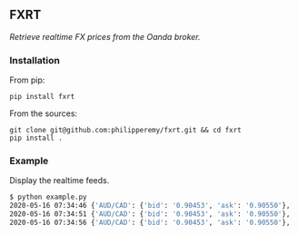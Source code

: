 ## FXRT
 *Retrieve realtime FX prices from the Oanda broker.* 
 
 ### Installation
 
 From pip:
 
 ```
 pip install fxrt
 ```
 
 From the sources:
 
 ```
 git clone git@github.com:philipperemy/fxrt.git && cd fxrt
 pip install .
 ```
 
 
 ### Example
 
 Display the realtime feeds.
 
```bash
$ python example.py
2020-05-16 07:34:46 {'AUD/CAD': {'bid': '0.90453', 'ask': '0.90550'}, 'AUD/CHF': {'bid': '0.62273', 'ask': '0.62365'}, [...]
2020-05-16 07:34:51 {'AUD/CAD': {'bid': '0.90453', 'ask': '0.90550'}, 'AUD/CHF': {'bid': '0.62273', 'ask': '0.62365'}, [...]
2020-05-16 07:34:56 {'AUD/CAD': {'bid': '0.90453', 'ask': '0.90550'}, 'AUD/CHF': {'bid': '0.62273', 'ask': '0.62365'}, [...]
```
